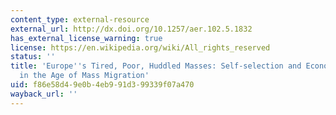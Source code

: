 ```yaml
---
content_type: external-resource
external_url: http://dx.doi.org/10.1257/aer.102.5.1832
has_external_license_warning: true
license: https://en.wikipedia.org/wiki/All_rights_reserved
status: ''
title: 'Europe''s Tired, Poor, Huddled Masses: Self-selection and Economic Outcomes
  in the Age of Mass Migration'
uid: f86e58d4-9e0b-4eb9-91d3-99339f07a470
wayback_url: ''
---
```

